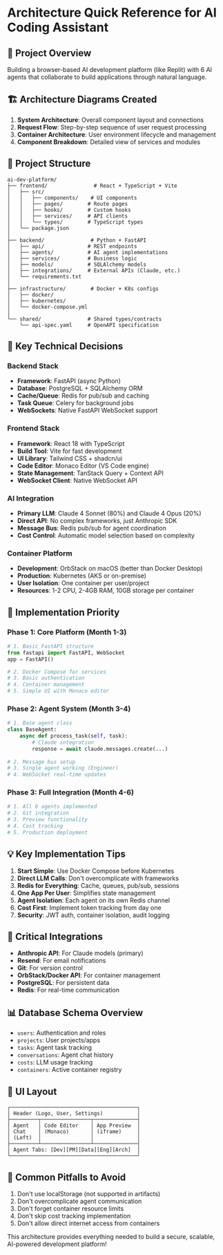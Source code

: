 # Architecture Quick Reference for AI Coding Assistant

## 🎯 Project Overview
Building a browser-based AI development platform (like Replit) with 6 AI agents that collaborate to build applications through natural language.

## 🏗️ Architecture Diagrams Created
1. **System Architecture**: Overall component layout and connections
2. **Request Flow**: Step-by-step sequence of user request processing
3. **Container Architecture**: User environment lifecycle and management
4. **Component Breakdown**: Detailed view of services and modules

## 📁 Project Structure
```
ai-dev-platform/
├── frontend/               # React + TypeScript + Vite
│   ├── src/
│   │   ├── components/    # UI components
│   │   ├── pages/        # Route pages
│   │   ├── hooks/        # Custom hooks
│   │   ├── services/     # API clients
│   │   └── types/        # TypeScript types
│   └── package.json
│
├── backend/               # Python + FastAPI
│   ├── api/              # REST endpoints
│   ├── agents/           # AI agent implementations
│   ├── services/         # Business logic
│   ├── models/           # SQLAlchemy models
│   ├── integrations/     # External APIs (Claude, etc.)
│   └── requirements.txt
│
├── infrastructure/        # Docker + K8s configs
│   ├── docker/
│   ├── kubernetes/
│   └── docker-compose.yml
│
└── shared/               # Shared types/contracts
    └── api-spec.yaml     # OpenAPI specification
```

## 🔑 Key Technical Decisions

### Backend Stack
- **Framework**: FastAPI (async Python)
- **Database**: PostgreSQL + SQLAlchemy ORM
- **Cache/Queue**: Redis for pub/sub and caching
- **Task Queue**: Celery for background jobs
- **WebSockets**: Native FastAPI WebSocket support

### Frontend Stack
- **Framework**: React 18 with TypeScript
- **Build Tool**: Vite for fast development
- **UI Library**: Tailwind CSS + shadcn/ui
- **Code Editor**: Monaco Editor (VS Code engine)
- **State Management**: TanStack Query + Context API
- **WebSocket Client**: Native WebSocket API

### AI Integration
- **Primary LLM**: Claude 4 Sonnet (80%) and Claude 4 Opus (20%)
- **Direct API**: No complex frameworks, just Anthropic SDK
- **Message Bus**: Redis pub/sub for agent coordination
- **Cost Control**: Automatic model selection based on complexity

### Container Platform
- **Development**: OrbStack on macOS (better than Docker Desktop)
- **Production**: Kubernetes (AKS or on-premise)
- **User Isolation**: One container per user/project
- **Resources**: 1-2 CPU, 2-4GB RAM, 10GB storage per container

## 🚀 Implementation Priority

### Phase 1: Core Platform (Month 1-3)
```python
# 1. Basic FastAPI structure
from fastapi import FastAPI, WebSocket
app = FastAPI()

# 2. Docker Compose for services
# 3. Basic authentication
# 4. Container management
# 5. Simple UI with Monaco editor
```

### Phase 2: Agent System (Month 3-4)
```python
# 1. Base agent class
class BaseAgent:
    async def process_task(self, task):
        # Claude integration
        response = await claude.messages.create(...)
        
# 2. Message bus setup
# 3. Single agent working (Engineer)
# 4. WebSocket real-time updates
```

### Phase 3: Full Integration (Month 4-6)
```python
# 1. All 6 agents implemented
# 2. Git integration
# 3. Preview functionality
# 4. Cost tracking
# 5. Production deployment
```

## 💡 Key Implementation Tips

1. **Start Simple**: Use Docker Compose before Kubernetes
2. **Direct LLM Calls**: Don't overcomplicate with frameworks
3. **Redis for Everything**: Cache, queues, pub/sub, sessions
4. **One App Per User**: Simplifies state management
5. **Agent Isolation**: Each agent on its own Redis channel
6. **Cost First**: Implement token tracking from day one
7. **Security**: JWT auth, container isolation, audit logging

## 🔗 Critical Integrations
- **Anthropic API**: For Claude models (primary)
- **Resend**: For email notifications
- **Git**: For version control
- **OrbStack/Docker API**: For container management
- **PostgreSQL**: For persistent data
- **Redis**: For real-time communication

## 📊 Database Schema Overview
- `users`: Authentication and roles
- `projects`: User projects/apps
- `tasks`: Agent task tracking
- `conversations`: Agent chat history
- `costs`: LLM usage tracking
- `containers`: Active container registry

## 🎨 UI Layout
```
┌─────────────────────────────────────────┐
│ Header (Logo, User, Settings)           │
├─────────┬────────────────┬──────────────┤
│ Agent   │ Code Editor    │ App Preview  │
│ Chat    │ (Monaco)       │ (iframe)     │
│ (Left)  │                │              │
├─────────┴────────────────┴──────────────┤
│ Agent Tabs: [Dev][PM][Data][Eng][Arch]  │
└─────────────────────────────────────────┘
```

## 🚨 Common Pitfalls to Avoid
1. Don't use localStorage (not supported in artifacts)
2. Don't overcomplicate agent communication
3. Don't forget container resource limits
4. Don't skip cost tracking implementation
5. Don't allow direct internet access from containers

This architecture provides everything needed to build a secure, scalable, AI-powered development platform!
